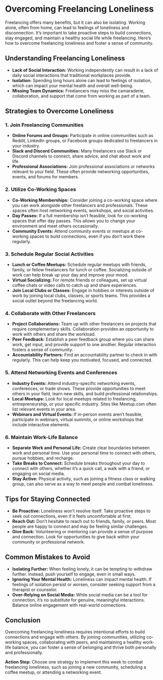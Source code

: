 # Overcoming Freelancing Loneliness

Freelancing offers many benefits, but it can also be isolating. Working alone, often from home, can lead to feelings of loneliness and disconnection. It’s important to take proactive steps to build connections, stay engaged, and maintain a healthy social life while freelancing. Here’s how to overcome freelancing loneliness and foster a sense of community.

## Understanding Freelancing Loneliness

- **Lack of Social Interaction:** Working independently can result in a lack of daily social interactions that traditional workplaces provide.
- **Isolation:** Spending long hours alone can lead to feelings of isolation, which can impact your mental health and overall well-being.
- **Missing Team Dynamics:** Freelancers may miss the camaraderie, collaboration, and support that come from working as part of a team.

## Strategies to Overcome Loneliness

### 1. **Join Freelancing Communities**

- **Online Forums and Groups:** Participate in online communities such as Reddit, LinkedIn groups, or Facebook groups dedicated to freelancers in your industry.
- **Slack and Discord Communities:** Many freelancers use Slack or Discord channels to connect, share advice, and chat about work and life.
- **Professional Associations:** Join professional associations or networks relevant to your field. These often provide networking opportunities, events, and forums for members.

### 2. **Utilize Co-Working Spaces**

- **Co-Working Memberships:** Consider joining a co-working space where you can work alongside other freelancers and professionals. These spaces often host networking events, workshops, and social activities.
- **Day Passes:** If a full membership isn’t feasible, look for co-working spaces that offer day passes. This allows you to change your environment and meet others occasionally.
- **Community Events:** Attend community events or meetups at co-working spaces to build connections, even if you don’t work there regularly.

### 3. **Schedule Regular Social Activities**

- **Lunch or Coffee Meetups:** Schedule regular meetups with friends, family, or fellow freelancers for lunch or coffee. Socializing outside of work can help break up your day and improve your mood.
- **Virtual Socializing:** For remote friends or colleagues, set up virtual coffee chats or video calls to catch up and share experiences.
- **Join Local Clubs or Classes:** Engage in hobbies or interests outside of work by joining local clubs, classes, or sports teams. This provides a social outlet beyond the freelancing world.

### 4. **Collaborate with Other Freelancers**

- **Project Collaborations:** Team up with other freelancers on projects that require complementary skills. Collaboration provides an opportunity to work with others and share the workload.
- **Peer Feedback:** Establish a peer feedback group where you can share work, get input, and provide support to one another. Regular interaction fosters a sense of community.
- **Accountability Partners:** Find an accountability partner to check in with regularly. This can help keep you motivated, focused, and connected.

### 5. **Attend Networking Events and Conferences**

- **Industry Events:** Attend industry-specific networking events, conferences, or trade shows. These provide opportunities to meet others in your field, learn new skills, and build professional relationships.
- **Local Meetups:** Look for local meetups related to freelancing, entrepreneurship, or your specific industry. Sites like Meetup.com often list relevant events in your area.
- **Webinars and Virtual Events:** If in-person events aren’t feasible, participate in webinars, virtual summits, or online workshops that include interactive elements.

### 6. **Maintain Work-Life Balance**

- **Separate Work and Personal Life:** Create clear boundaries between work and personal time. Use your personal time to connect with others, pursue hobbies, and recharge.
- **Take Breaks to Connect:** Schedule breaks throughout your day to connect with others, whether it’s a quick call, a walk with a friend, or engaging on social media.
- **Stay Active:** Physical activity, such as joining a fitness class or walking group, can also serve as a way to meet people and combat loneliness.

## Tips for Staying Connected

- **Be Proactive:** Loneliness won’t resolve itself. Take proactive steps to seek out connections, even if it feels uncomfortable at first.
- **Reach Out:** Don’t hesitate to reach out to friends, family, or peers. Most people are happy to connect and may be feeling similar challenges.
- **Give Back:** Volunteering or mentoring can provide a sense of purpose and connection. Look for opportunities to give back within your community or professional network.

## Common Mistakes to Avoid

- **Isolating Further:** When feeling lonely, it can be tempting to withdraw further. Instead, push yourself to engage, even in small ways.
- **Ignoring Your Mental Health:** Loneliness can impact mental health. If feelings of isolation persist or worsen, consider seeking support from a therapist or counselor.
- **Over-Relying on Social Media:** While social media can be a tool for connection, it’s no substitute for genuine, meaningful interactions. Balance online engagement with real-world connections.

## Conclusion

Overcoming freelancing loneliness requires intentional efforts to build connections and engage with others. By joining communities, utilizing co-working spaces, collaborating with peers, and maintaining a healthy work-life balance, you can foster a sense of belonging and thrive both personally and professionally.

**Action Step:** Choose one strategy to implement this week to combat freelancing loneliness, such as joining a new community, scheduling a coffee meetup, or attending a networking event.
